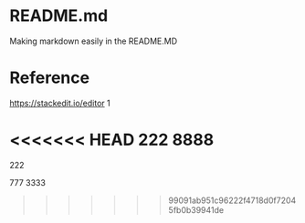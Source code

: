 # README.md
Making markdown easily in the README.MD

# Reference 
https://stackedit.io/editor
1

<<<<<<< HEAD
222 8888
=======
222

777 3333
>>>>>>> 99091ab951c96222f4718d0f72045fb0b39941de
